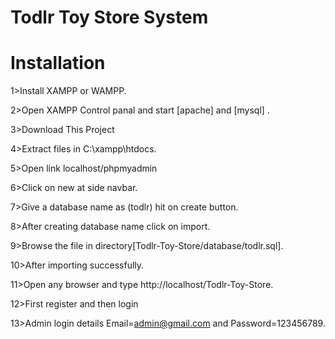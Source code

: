 # Todlr Toy Store System

# Installation

1>Install XAMPP or WAMPP.

2>Open XAMPP Control panal and start [apache] and [mysql] .

3>Download This Project
    
4>Extract files in C:\\xampp\htdocs\.

5>Open link localhost/phpmyadmin

6>Click on new at side navbar.

7>Give a database name as (todlr) hit on create button.

8>After creating database name click on import.

9>Browse the file in directory[Todlr-Toy-Store/database/todlr.sql].

10>After importing successfully.

11>Open any browser and type http://localhost/Todlr-Toy-Store.

12>First register and then login

13>Admin login details  Email=admin@gmail.com and Password=123456789.

